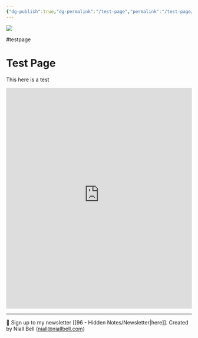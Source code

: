 ```yaml
---
{"dg-publish":true,"dg-permalink":"/test-page","permalink":"/test-page/","title":"Test Page","hide":true,"noteIcon":null,"created":"2025-06-16T10:35:54.347-07:00","updated":"2025-06-16T10:37:34.625-07:00"}
---
```


![](https://i.imgur.com/dXnBbUj.jpeg)

#testpage
# Test Page

This here is a test

<iframe 
  src="https://hsbr.staging.dashboard.terradapt.org/?zoom=10.698528775720021&lng=-123.16227741641006&lat=49.81375720501765&baseLayer=%22%2522google_road%2522%22&minTimestamp=%221984-07-01T00%3A00%3A00%22&maxTimestamp=%222022-07-01T00%3A00%3A00%22&layerTheme=%22landcover%22&layerScope=%22monitor%22&layerVisualisation=%22pixel%22&selectedLayer=%22landcover_class%22&layerView=%22status%22&layerStart=%221984-07-01T00%3A00%3A00%22&layerEnd=%222022-07-01T00%3A00%3A00%22&currentTimestamp=%222022-07-01T00%3A00%3A00%22" 
  width="100%" 
  height="600" 
  style="border:none;" 
  allowfullscreen>
</iframe>



---
📧 Sign up to my newsletter [[96 - Hidden Notes/Newsletter\|here]].
Created by Niall Bell (niall@niallbell.com)
